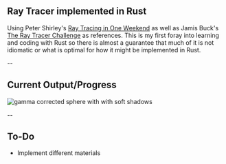 ## Ray Tracer implemented in Rust

Using Peter Shirley's [Ray Tracing in One Weekend](https://raytracing.github.io/books/RayTracingInOneWeekend.html) as well as Jamis Buck's [The Ray Tracer Challenge](http://raytracerchallenge.com/) as references. This is my first foray into learning and coding with Rust so there is almost a guarantee that much of it is not idiomatic or what is optimal for how it might be implemented in Rust.

--
## Current Output/Progress
![gamma corrected sphere with with soft shadows](https://github.com/cshangjie/rust-ray-tracer/blob/main/data/gamma%20corrected%20diffuse%20material.png?raw=true)

--
## To-Do
* Implement different materials
